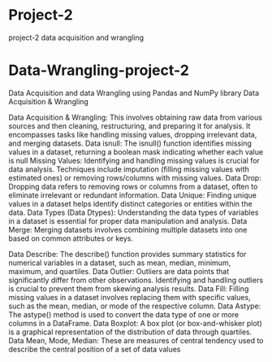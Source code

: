 # Project-2
project-2 data acquisition and wrangling
# Data-Wrangling-project-2
Data Acquisition and data Wrangling using Pandas and NumPy library
Data Acquisition & Wrangling

Data Acquisition & Wrangling: This involves obtaining raw data from various sources and then cleaning, restructuring, and preparing it for analysis. It
encompasses tasks like handling missing values, dropping irrelevant data, and merging datasets.
Data isnull: The isnull() function identifies missing values in a dataset, returning a boolean mask indicating whether each value is null
Missing Values: Identifying and handling missing values is crucial for data analysis. Techniques include imputation (filling missing values with estimated ones) or removing rows/columns with missing values.
Data Drop: Dropping data refers to removing rows or columns from a dataset, often to eliminate irrelevant or redundant information.
Data Unique: Finding unique values in a dataset helps identify distinct categories or entities within the data.
Data Types (Data Dtypes): Understanding the data types of variables in a dataset is essential for proper data manipulation and analysis.
Data Merge: Merging datasets involves combining multiple datasets into one based on common attributes or keys.

Data Describe: The describe() function provides summary statistics for numerical variables in a dataset, such as mean, median, minimum, maximum, and quartiles.
Data Outlier: Outliers are data points that significantly differ from other observations. Identifying and handling outliers is crucial to prevent them from skewing analysis results.
Data Fill: Filling missing values in a dataset involves replacing them with specific values, such as the mean, median, or mode of the respective column.
Data Astype: The astype() method is used to convert the data type of one or more columns in a DataFrame.
Data Boxplot: A box plot (or box-and-whisker plot) is a graphical representation of the distribution of data through quartiles.
Data Mean, Mode, Median: These are measures of central tendency used to describe the central position of a set of data values

